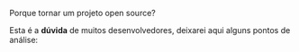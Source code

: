 Porque tornar um projeto open source?

Esta é a **dúvida** de muitos desenvolvedores, deixarei aqui alguns pontos de análise:
